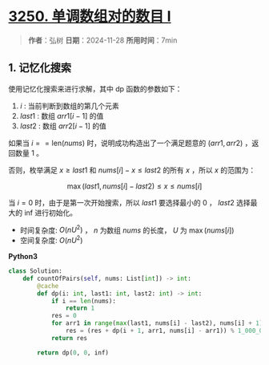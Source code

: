 # [3250. 单调数组对的数目 I](https://leetcode.cn/problems/find-the-count-of-monotonic-pairs-i/description/)

> **作者**：弘树
> **日期**：2024-11-28
> **所用时间**：7min

## 1. 记忆化搜索

使用记忆化搜索来进行求解，其中 dp 函数的参数如下：

1. $i$ : 当前判断到数组的第几个元素
2. $last1$ : 数组 $arr1[i - 1]$ 的值
2. $last2$ : 数组 $arr2[i - 1]$ 的值

如果当 $i == \text{len}(nums)$ 时，说明成功构造出了一个满足题意的 $(arr1, arr2)$ ，返回数量 $1$ 。

否则，枚举满足 $x \geq last1$ 和 $nums[i] - x \leq last2$ 的所有 $x$ ，所以 $x$ 的范围为：

$$
    \max(last1, nums[i] - last2) \leq x \leq nums[i]
$$

当 $i = 0$ 时，由于是第一次开始搜索，所以 $last1$ 要选择最小的 $0$ ， $last2$ 选择最大的 inf 进行初始化。

- 时间复杂度: $O(nU^2)$ ， $n$ 为数组 $nums$ 的长度， $U$ 为 $\max(nums[i])$
- 空间复杂度: $O(nU^2)$

**Python3**

```python
class Solution:
    def countOfPairs(self, nums: List[int]) -> int:
        @cache
        def dp(i: int, last1: int, last2: int) -> int:
            if i == len(nums):
                return 1
            res = 0
            for arr1 in range(max(last1, nums[i] - last2), nums[i] + 1):
                res = (res + dp(i + 1, arr1, nums[i] - arr1)) % 1_000_000_007
            return res

        return dp(0, 0, inf)
```